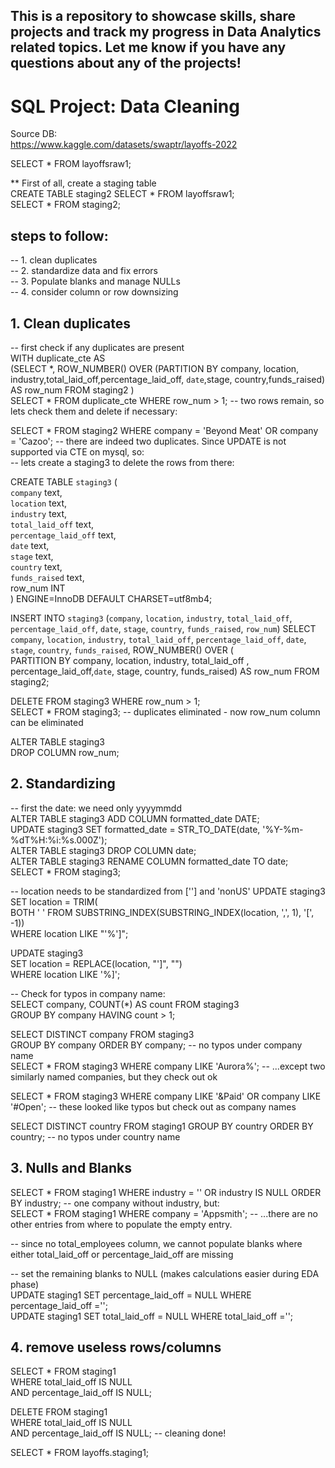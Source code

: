 ## This is a repository to showcase skills, share projects and track my progress in Data Analytics related topics. Let me know if you have any questions about any of the projects!  








# SQL Project: Data Cleaning  
Source DB:   
https://www.kaggle.com/datasets/swaptr/layoffs-2022  



SELECT * FROM layoffsraw1;  

** First of all, create a staging table  
CREATE TABLE staging2 SELECT * FROM layoffsraw1;  
SELECT * FROM staging2;  


## steps to follow:  
-- 1. clean duplicates  
-- 2. standardize data and fix errors  
-- 3. Populate blanks and manage NULLs  
-- 4. consider column or row downsizing 



## 1. Clean duplicates  
  -- first check if any duplicates are present  
WITH duplicate_cte AS  
(SELECT *, ROW_NUMBER() OVER (PARTITION BY company, location, industry,total_laid_off,percentage_laid_off, `date`,stage, country,funds_raised) AS row_num FROM staging2
)  
SELECT * FROM duplicate_cte WHERE row_num > 1; -- two rows remain, so lets check them and delete if necessary:  

SELECT * FROM staging2 WHERE company = 'Beyond Meat' OR company = 'Cazoo'; -- there are indeed two duplicates. Since UPDATE is not supported via CTE on mysql, so:  
-- lets create a staging3 to delete the rows from there:  

CREATE TABLE `staging3` (  
  `company` text,  
  `location` text,  
  `industry` text,  
  `total_laid_off` text,  
  `percentage_laid_off` text,  
  `date` text,  
  `stage` text,  
  `country` text,  
  `funds_raised` text,  
  row_num INT  
) ENGINE=InnoDB DEFAULT CHARSET=utf8mb4;  

INSERT INTO `staging3`
(`company`,
`location`,
`industry`,
`total_laid_off`,
`percentage_laid_off`,
`date`,
`stage`,
`country`,
`funds_raised`,
`row_num`)
SELECT `company`,
`location`,
`industry`,
`total_laid_off`,
`percentage_laid_off`,
`date`,
`stage`,
`country`,
`funds_raised`, 
ROW_NUMBER() OVER (  
	PARTITION BY company, location, industry, total_laid_off , percentage_laid_off,`date`, stage, country, funds_raised) AS row_num FROM staging2;
  
DELETE FROM staging3 WHERE row_num > 1;  
SELECT * FROM staging3; -- duplicates eliminated - now row_num column can be eliminated

ALTER TABLE staging3  
DROP COLUMN row_num;


## 2. Standardizing  

  -- first the date: we need only yyyymmdd  
ALTER TABLE staging3 ADD COLUMN formatted_date DATE;  
UPDATE staging3 SET formatted_date = STR_TO_DATE(date, '%Y-%m-%dT%H:%i:%s.000Z');  
ALTER TABLE staging3 DROP COLUMN date;  
ALTER TABLE staging3 RENAME COLUMN formatted_date TO date;  
SELECT * FROM staging3;  

 -- location needs to be standardized from [''] and 'nonUS' 
 UPDATE staging3  
 SET location = TRIM(  
 BOTH ' ' FROM SUBSTRING_INDEX(SUBSTRING_INDEX(location, ',', 1), '[', -1))  
 WHERE location LIKE "'%']";  
 
  UPDATE staging3  
  SET location = REPLACE(location, "']", "")  
  WHERE location LIKE '%]';
 
 
 -- Check for typos in company name:  
SELECT company, COUNT(*) AS count FROM staging3  
GROUP BY company HAVING count > 1;  

SELECT DISTINCT company FROM staging3  
GROUP BY company ORDER BY company; -- no typos under company name  
SELECT * FROM staging3 WHERE company LIKE 'Aurora%'; -- ...except two similarly named companies, but they check out ok  

SELECT * FROM staging3 WHERE company LIKE '&Paid' OR company LIKE '#Open'; -- these looked like typos but check out as company names  


SELECT DISTINCT country FROM staging1 GROUP BY country ORDER BY country; -- no typos under country name  


## 3. Nulls and Blanks  

SELECT * FROM staging1 WHERE industry = '' OR industry IS NULL ORDER BY industry; -- one company without industry, but:  
SELECT * FROM staging1 WHERE company = 'Appsmith'; -- ...there are no other entries from where to populate the empty entry.  

-- since no total_employees column, we cannot populate blanks where either total_laid_off or percentage_laid_off are missing  

-- set the remaining blanks to NULL (makes calculations easier during EDA phase)  
UPDATE staging1 SET percentage_laid_off = NULL WHERE percentage_laid_off ='';  
UPDATE staging1 SET total_laid_off = NULL WHERE total_laid_off ='';  


## 4. remove useless rows/columns    
 SELECT * FROM staging1  
 WHERE total_laid_off IS NULL  
 AND percentage_laid_off IS NULL;  
 
 DELETE FROM staging1   
 WHERE total_laid_off IS NULL  
 AND percentage_laid_off IS NULL; -- cleaning done!  
 
 
 SELECT * FROM layoffs.staging1;  
